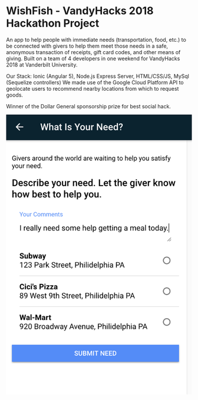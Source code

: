 #  WishFish - VandyHacks 2018 Hackathon Project

An app to help people with immediate needs (transportation, food, etc.) to be connected with givers to help them
meet those needs in a safe, anonymous transaction of receipts, gift card codes, and other means of giving. Built on a team of 4 developers in one weekend for VandyHacks 2018 at Vanderbilt University.

Our Stack: Ionic (Angular 5), Node.js Express Server, HTML/CSS/JS, MySql (Sequelize controllers)
We made use of the Google Cloud Platform API to geolocate users to recommend nearby locations from which to request goods.

Winner of the Dollar General sponsorship prize for best social hack.

![screenshot](https://github.com/TravisJRyan/WishFish/blob/master/screenshot.png)
